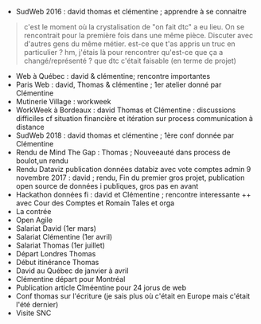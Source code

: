 - SudWeb 2016 : david thomas et clémentine ; apprendre à se connaitre
> c'est le moment où la crystalisation de "on fait dtc" a eu lieu. On se rencontrait pour la première fois dans une même pièce. Discuter avec d'autres gens du même métier.
> est-ce que t'as appris un truc en particulier ? hm, j'étais là pour rencontrer 
> qu'est-ce que ça a changé/représenté ? que dtc c'était faisable (en terme de projet)
- Web à Québec : david & clémentine; rencontre importantes
- Paris Web : david, Thomas & clémentine ;  1er atelier donné par Clémentine
- Mutinerie Village : workweek
- WorkWeek à Bordeaux : david Thomas et Clémentine : discussions difficiles cf situation financière et itération sur process communication à distance
- SudWeb 2018 : david thomas et clémentine ;  1ère conf donnée par Clémentine
- Rendu de Mind The Gap : Thomas ; Nouveeauté dans process de boulot,un rendu
- Rendu Dataviz publication données databiz avec vote comptes admin  9 novembre 2017 : david ; rendu, Fin du premier gros projet, publication open source de données i publiques, gros pas en avant
- Hackathon données fi : david et Clémentine ;  rencontre interessante ++ avec Cour des Comptes et Romain Tales et orga 
- La contrée
- Open Agile 
- Salariat David (1er mars) 
- Salariat Clémentine (1er avril)
- Salariat Thomas (1er juillet)
- Départ Londres Thomas
- Début itinérance Thomas
- David au Québec de janvier à avril
- Clémentine départ pour Montréal
- Publication article Clméentine pour 24 jorus de web
- Conf thomas sur l'écriture (je sais plus où c'était en Europe mais c'était l'été dernier) 
- Visite SNC


